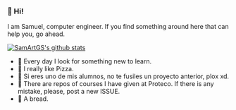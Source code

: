 ### 🐶 Hi!

I am Samuel, computer engineer. If you find something around here that can help you, go ahead.

[![SamArtGS's github stats](https://github-readme-stats.vercel.app/api?username=samartgs&show_icons=true&count_private=true&show_icons=true&include_all_commits=true)](https://github.com/anuraghazra/github-readme-stats)


- 🔭 Every day I look for something new to learn.
- 🍕 I really like Pizza.
- 🤡  Si eres uno de mis alumnos, no te fusiles un proyecto anterior, plox xd. 
- 👀 There are repos of courses I have given at Proteco. If there is any mistake, please, post a new ISSUE.
- 🥖 A bread.
